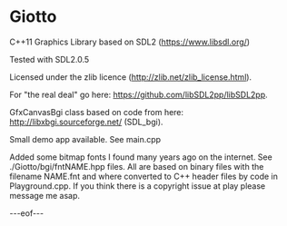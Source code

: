 # Giotto
C++11 Graphics Library based on SDL2 (https://www.libsdl.org/)

Tested with SDL2.0.5

Licensed under the zlib licence (http://zlib.net/zlib_license.html).

For "the real deal" go here: https://github.com/libSDL2pp/libSDL2pp.

GfxCanvasBgi class based on code from here: http://libxbgi.sourceforge.net/ (SDL_bgi).

Small demo app available. See main.cpp

Added some bitmap fonts I found many years ago on the internet. See ./Giotto/bgi/fntNAME.hpp files. All are based on binary files with the filename NAME.fnt and where converted to C++ header files by code in Playground.cpp. If you think there is a copyright issue at play please message me asap.

---eof---
